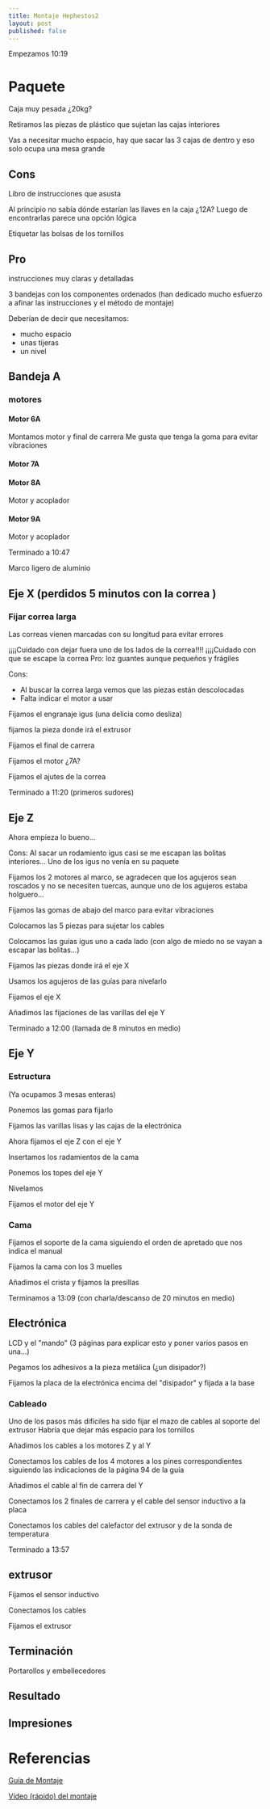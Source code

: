 ```yaml
---
title: Montaje Hephestos2
layout: post
published: false
---
```


Empezamos 10:19
# Paquete

Caja muy pesada ¿20kg?

Retiramos las piezas de plástico que sujetan las cajas interiores

Vas a necesitar mucho espacio, hay que sacar las 3 cajas de dentro y eso solo ocupa una mesa grande

## Cons
Libro de instrucciones que asusta

Al principio no sabía dónde estarían las  llaves en la caja ¿12A? Luego de encontrarlas parece una opción lógica

Etiquetar las bolsas de los tornillos

## Pro

instrucciones muy claras y detalladas

3 bandejas con los componentes ordenados (han dedicado mucho esfuerzo a afinar las instrucciones y el método de montaje)

Deberían de decir que necesitamos:
* mucho espacio
* unas tijeras
* un nivel

## Bandeja A

### motores


#### Motor 6A

Montamos motor y final de carrera
Me gusta que tenga la goma para evitar vibraciones


#### Motor 7A

#### Motor 8A

Motor y acoplador

#### Motor 9A

Motor y acoplador

Terminado a 10:47

Marco ligero de aluminio

## Eje X (perdidos 5 minutos con la correa )

### Fijar correa larga

Las correas vienen marcadas con su longitud para evitar errores

¡¡¡¡Cuidado con dejar fuera uno de los lados de la correa!!!!
¡¡¡¡Cuidado con que se escape la correa
Pro: loz guantes aunque pequeños y frágiles

Cons:
* Al buscar la correa larga vemos que las piezas están descolocadas
* Falta indicar el motor a usar

Fijamos el engranaje igus (una delicia como desliza)

fijamos la pieza donde irá el extrusor

Fijamos el final de carrera


Fijamos el motor ¿7A?


Fijamos el ajutes de la correa

Terminado a 11:20 (primeros sudores)

## Eje Z
Ahora empieza lo bueno...

Cons:
Al sacar un rodamiento igus casi se me escapan las bolitas interiores...
Uno de los igus no venía en su paquete

Fijamos los 2 motores al marco, se agradecen que los agujeros sean roscados y no se necesiten tuercas, aunque uno de los agujeros estaba holguero...

Fijamos las gomas de abajo del marco para evitar vibraciones

Colocamos las 5 piezas para sujetar los cables

Colocamos las guías igus uno a cada lado (con algo de miedo no se vayan a escapar las bolitas...)

Fijamos las piezas donde irá el eje X

Usamos los agujeros de las guías para nivelarlo

Fijamos el eje X

Añadimos las fijaciones de las varillas del eje Y

Terminado a 12:00 (llamada de 8 minutos en medio)

## Eje Y

### Estructura

(Ya ocupamos 3 mesas enteras)

Ponemos las gomas para fijarlo

Fijamos las varillas lisas y las cajas de la electrónica

Ahora fijamos el eje Z con el eje Y

Insertamos los radamientos de la cama

Ponemos los topes del eje Y

Nivelamos

Fijamos el motor del eje Y

### Cama

Fijamos el soporte de la cama siguiendo el orden de apretado que nos indica el manual

Fijamos la cama con los 3 muelles

Añadimos el crista y fijamos la presillas

Terminamos a 13:09 (con charla/descanso de 20 minutos en medio)

## Electrónica

LCD y el "mando" (3 páginas para explicar esto y poner varios pasos en una...)

Pegamos los adhesivos a la pieza metálica (¿un disipador?)

Fijamos la placa de la electrónica encima del "disipador" y fijada a la base

### Cableado

Uno de los pasos más difíciles ha sido fijar el mazo de cables al soporte del extrusor
Habría que dejar más espacio para los tornillos

Añadimos los cables a los motores Z y al Y

Conectamos los  cables de los 4 motores a los pines correspondientes siguiendo las indicaciones de la página 94 de la guía

Añadimos el cable al fin de carrera del Y

Conectamos los 2 finales de carrera y el cable del sensor inductivo a la placa

Conectamos los cables del calefactor del extrusor y de la sonda de temperatura

Terminado a 13:57

## extrusor

Fijamos el sensor inductivo

Conectamos los cables

Fijamos el extrusor

## Terminación

Portarollos y embellecedores


## Resultado


## Impresiones


# Referencias

[Guía de Montaje](http://it-bqcom15-media.s3.amazonaws.com/prod/resources/manual/QSG_Hephestos-2_web-1447324725.pdf)

[Vídeo (rápido) del montaje](https://www.youtube.com/watch?v=IDljgk-Uh1k)
